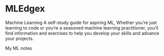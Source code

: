 # MLEdgex
Machine Learning A self-study guide for aspiring ML, Whether you’re just learning to code or you’re a seasoned machine learning practitioner, you’ll find information and exercises to help you develop your skills and advance your projects.


My ML notes 
